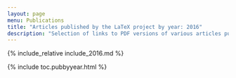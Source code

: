 ```yaml
---
layout: page
menu: Publications
title: "Articles published by the LaTeX project by year: 2016"
description: "Selection of links to PDF versions of various articles published by the LaTeX3 project and links to videos of their conference presentations."
---
```



{% include_relative include_2016.md %}

<div class="row">{% include toc.pubbyyear.html %}</div>
<div id="div_vgwpixel"></div>
